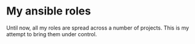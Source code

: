 # My ansible roles
Until now, all my roles are spread across a number of projects. This is my attempt to bring them under control.

